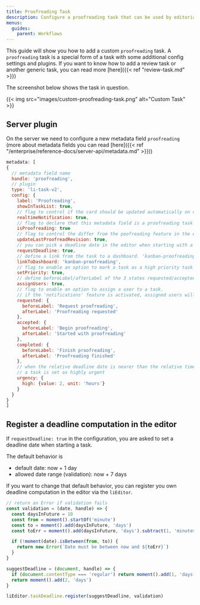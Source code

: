 ```yaml
---
title: Proofreading Task
description: Configure a proofreading task that can be used by editorial teams to assign documents to subeditors.
menus:
  guides:
    parent: Workflows
---
```


This guide will show you how to add a custom `proofreading` task. A `proofreading` task is a special form of a task with some additional config settings and plugins. If you want to know how to add a review task or another generic task, you can read more [here]({{< ref "review-task.md" >}})

The screenshot below shows the task in question.

{{< img src="images/custom-proofreading-task.png" alt="Custom Task" >}}


## Server plugin

On the server we need to configure a new metadata field `proofreading` (more about metadata fields you can read [here]({{< ref "/enterprise/reference-docs/server-api/metadata.md" >}}))

```js
metadata: [
{
  // metadata field name
  handle: 'proofreading',
  // plugin
  type: 'li-task-v2',
  config: {
    label: 'Proofreading',
    showInTaskList: true,
    // flag to control if the card should be updated automatically on custom dashboard
    realtimeNotification: true,
    // flag to declare that this metadata field is a proofreading task
    isProofreading: true
    // flag to control the differ from the poofreading feature in the editor
    updateLastProofreadRevision: true,
    // you can pick a deadline date in the editor when starting with a task
    requestDeadline: true,
    // define a link from the task to a dashboard. 'kanban-proofreading' is the handle of the dashboard in the editor-config
    linkToDashboard: 'kanban-proofreading',
    // flag to enable an option to mark a task as a high priority task
    setPriority: true,
    // define beforeLabel/afterLabel of the 3 states requested/accepted/completed
    assignUsers: true,
    // flag to enable an option to assign a user to a task.
    // if the 'notifications' feature is activated, assigned users will always get an email/slack/* notification
    requested: {
      beforeLabel: 'Request proofreading',
      afterLabel: 'Proofreading requested'
    },
    accepted: {
      beforeLabel: 'Begin proofreading',
      afterLabel: 'Started with proofreading'
    },
    completed: {
      beforeLabel: 'Finish proofreading',
      afterLabel: 'Proofreading finished'
    },
    // when the relative deadline date is nearer than the relative time in the config,
    // a task is set as highly urgent
    urgency: {
      high: {value: 2, unit: 'hours'}
    }
  }
}
]
```

## Register a deadline computation in the editor

If `requestDeadline: true` in the configuration, you are asked to set a deadline date when starting a task.

The default behavior is
- default date: now + 1 day
- allowed date range (validation): now + 7 days


If you want to change that default behavior, you can register you own deadline computation in the editor via the `liEditor`.

```js
// return an Error if validation fails
const validation = (date, handle) => {
  const daysInFuture = 10
  const from = moment().startOf('minute')
  const to = moment().add(daysInFuture, 'days')
  const toErr = moment().add(daysInFuture, 'days').subtract(1, 'minutes').format('LLL')

  if (!moment(date).isBetween(from, to)) {
    return new Error(`Date must be between now and ${toErr}`)
  }
}

suggestDeadline = (document, handle) => {
  if (document.contentType === 'regular') return moment().add(1, 'days')
  return moment().add(2, 'days')
}

liEditor.taskDeadline.register(suggestDeadline, validation)
```

